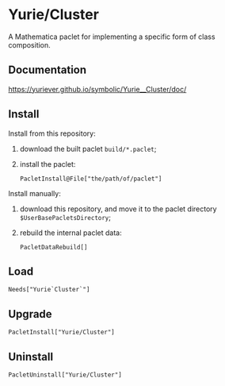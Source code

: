 # Yurie/Cluster

A Mathematica paclet for implementing a specific form of class composition.

## Documentation

<https://yuriever.github.io/symbolic/Yurie__Cluster/doc/>

## Install

Install from this repository:

1. download the built paclet `build/*.paclet`;

2. install the paclet:

    ``` wl
    PacletInstall@File["the/path/of/paclet"]
    ```

Install manually:

1. download this repository, and move it to the paclet directory `$UserBasePacletsDirectory`;

2. rebuild the internal paclet data:

    ``` wl
    PacletDataRebuild[]
    ```

## Load

``` wl
Needs["Yurie`Cluster`"]
```

## Upgrade

``` wl
PacletInstall["Yurie/Cluster"]
```

## Uninstall

``` wl
PacletUninstall["Yurie/Cluster"]
```
